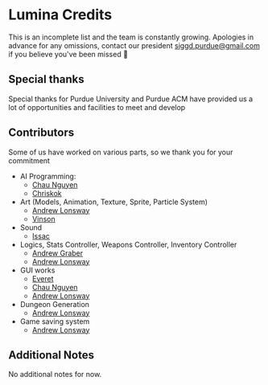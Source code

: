 # Lumina Credits

This is an incomplete list and the team is constantly growing.
Apologies in advance for any omissions, contact our president <siggd.purdue@gmail.com> if you believe you've been missed :angel:

## Special thanks
Special thanks for Purdue University and Purdue ACM have provided us a lot of opportunities and facilities to meet and develop

## Contributors

Some of us have worked on various parts, so we thank you for your commitment

* AI Programming: 
	* [Chau Nguyen](https://github.com/cnguyenm)
	* [Chriskok](https://github.com/chriskok)
* Art (Models, Animation, Texture, Sprite, Particle System)
	* [Andrew Lonsway](https://github.com/Lonswaya)
	* [Vinson](https://github.com/VinsonL19)
* Sound
	* [Issac](https://github.com/MrCarpenter)
* Logics, Stats Controller, Weapons Controller, Inventory Controller
	* [Andrew Graber](https://github.com/AndrewGraber)
	* [Andrew Lonsway](https://github.com/Lonswaya)
* GUI works
	* [Everet](https://github.com/EverettG)
	* [Chau Nguyen](https://github.com/cnguyenm)
	* [Andrew Lonsway](https://github.com/Lonswaya)
* Dungeon Generation
	* [Andrew Lonsway](https://github.com/Lonswaya)
* Game saving system
	* [Andrew Lonsway](https://github.com/Lonswaya)
	

## Additional Notes
No additional notes for now.
